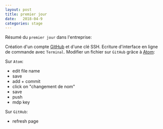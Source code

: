 ```yaml
---
layout: post
title: premier jour
date:   2018-04-9
categories: stage
---
```

Résumé du `premier jour` dans l'entreprise:

Création d'un compte [GitHub][github] et d'une clé SSH. Ecriture d'interface en ligne de commande avec `Terminal`. Modifier un fichier sur `GitHub` grâce à [Atom][atom]:

Sur `Atom`:

+ edit file name
+ save
+ add + commit
+ click on "changement de nom"
+ save
+ push
+ mdp key

Sur `GitHub`:

+ refresh page

[github]:https://github.com/
[Atom]:https://atom.io/
